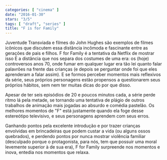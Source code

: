 ```yaml
---
categories: [ "cinema" ]
date: "2016-01-30"
stars: "3/5"
tags: [ "draft", "series" ]
title: "F is for Family"
---
```

Juventude Transviada e filmes do John Hughes são exemplos de filmes
icônicos que discutem essa distância incômoda e fascinante entre as
gerações de pais e filhos. F for Family é a tentativa da Netflix de
mostrar isso E a distância que nos separa dos costumes de uma era: os
(hoje) controversos anos 70, onde fumar em qualquer lugar era tão lei
quanto falar palavrões na frente das crianças (e depois se perguntar
onde foi que eles aprenderam a falar assim). E se formos perceber momentos
mais reflexivos da série, seus próprios personagens estão propensos
a questionarem seus próprios hábitos, sem nem ter muitas dicas do por
que disso.

Apesar de ter seis episódios de 20 e poucos minutos cada, a série
perde ritmo lá pela metade, se tornando uma tentativa de plágio
de outros trabalhos de animação mais jogadas ao absurdo e comédia
pastelão. Os melhores momentos de "F" está justamente quando ela foge
desse estereótipo televisivo, e seus personagens aprendem com seus
erros.

Ganhando pontos pela excelente introdução e por trazer crianças
envolvidas em brincadeiras que podem custar a vida (ou alguns ossos
quebrados), e perdendo pontos por nunca mostrar violência familiar
(desculpado porque o protagonista, para nós, tem que possuir uma moral
levemente superior à de sua era), F for Family surpreende nos momentos
e inova, entedia nos momentos que relaxa.
